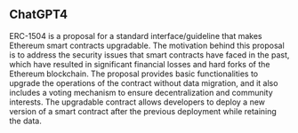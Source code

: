 ## ChatGPT4

ERC-1504 is a proposal for a standard interface/guideline that makes Ethereum smart contracts upgradable. The motivation behind this proposal is to address the security issues that smart contracts have faced in the past, which have resulted in significant financial losses and hard forks of the Ethereum blockchain. The proposal provides basic functionalities to upgrade the operations of the contract without data migration, and it also includes a voting mechanism to ensure decentralization and community interests. The upgradable contract allows developers to deploy a new version of a smart contract after the previous deployment while retaining the data.
